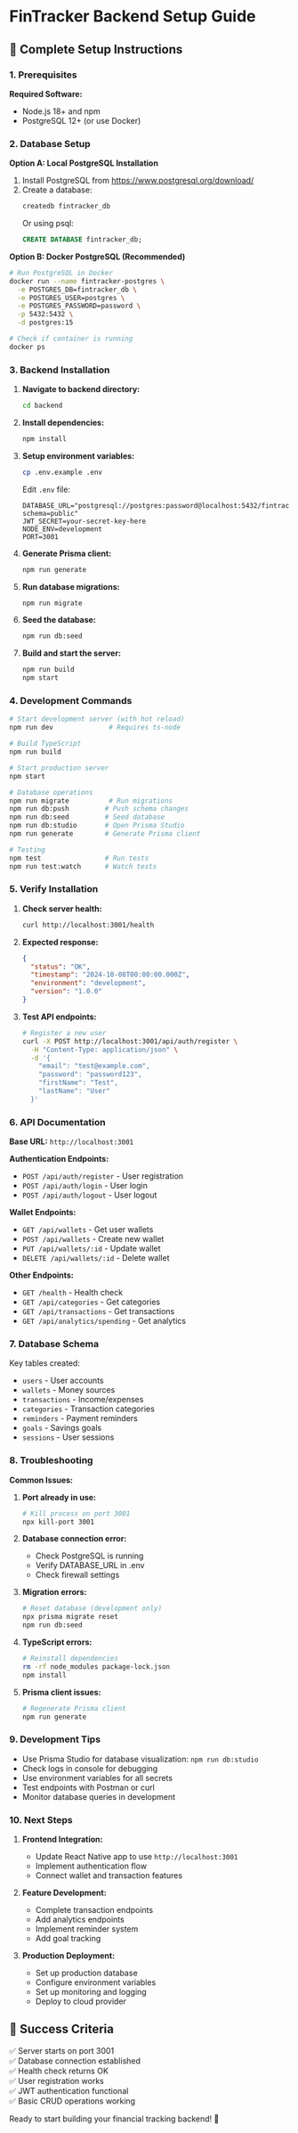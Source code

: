 # FinTracker Backend Setup Guide

## 🚀 Complete Setup Instructions

### 1. Prerequisites

**Required Software:**
- Node.js 18+ and npm
- PostgreSQL 12+ (or use Docker)

### 2. Database Setup

**Option A: Local PostgreSQL Installation**
1. Install PostgreSQL from https://www.postgresql.org/download/
2. Create a database:
   ```bash
   createdb fintracker_db
   ```
   Or using psql:
   ```sql
   CREATE DATABASE fintracker_db;
   ```

**Option B: Docker PostgreSQL (Recommended)**
```bash
# Run PostgreSQL in Docker
docker run --name fintracker-postgres \
  -e POSTGRES_DB=fintracker_db \
  -e POSTGRES_USER=postgres \
  -e POSTGRES_PASSWORD=password \
  -p 5432:5432 \
  -d postgres:15

# Check if container is running
docker ps
```

### 3. Backend Installation

1. **Navigate to backend directory:**
   ```bash
   cd backend
   ```

2. **Install dependencies:**
   ```bash
   npm install
   ```

3. **Setup environment variables:**
   ```bash
   cp .env.example .env
   ```
   
   Edit `.env` file:
   ```env
   DATABASE_URL="postgresql://postgres:password@localhost:5432/fintracker_db?schema=public"
   JWT_SECRET=your-secret-key-here
   NODE_ENV=development
   PORT=3001
   ```

4. **Generate Prisma client:**
   ```bash
   npm run generate
   ```

5. **Run database migrations:**
   ```bash
   npm run migrate
   ```

6. **Seed the database:**
   ```bash
   npm run db:seed
   ```

7. **Build and start the server:**
   ```bash
   npm run build
   npm start
   ```

### 4. Development Commands

```bash
# Start development server (with hot reload)
npm run dev              # Requires ts-node

# Build TypeScript
npm run build

# Start production server
npm start

# Database operations
npm run migrate          # Run migrations
npm run db:push         # Push schema changes
npm run db:seed         # Seed database
npm run db:studio       # Open Prisma Studio
npm run generate        # Generate Prisma client

# Testing
npm test                # Run tests
npm run test:watch      # Watch tests
```

### 5. Verify Installation

1. **Check server health:**
   ```bash
   curl http://localhost:3001/health
   ```

2. **Expected response:**
   ```json
   {
     "status": "OK",
     "timestamp": "2024-10-08T00:00:00.000Z",
     "environment": "development",
     "version": "1.0.0"
   }
   ```

3. **Test API endpoints:**
   ```bash
   # Register a new user
   curl -X POST http://localhost:3001/api/auth/register \
     -H "Content-Type: application/json" \
     -d '{
       "email": "test@example.com",
       "password": "password123",
       "firstName": "Test",
       "lastName": "User"
     }'
   ```

### 6. API Documentation

**Base URL:** `http://localhost:3001`

**Authentication Endpoints:**
- `POST /api/auth/register` - User registration
- `POST /api/auth/login` - User login
- `POST /api/auth/logout` - User logout

**Wallet Endpoints:**
- `GET /api/wallets` - Get user wallets
- `POST /api/wallets` - Create new wallet
- `PUT /api/wallets/:id` - Update wallet
- `DELETE /api/wallets/:id` - Delete wallet

**Other Endpoints:**
- `GET /health` - Health check
- `GET /api/categories` - Get categories
- `GET /api/transactions` - Get transactions
- `GET /api/analytics/spending` - Get analytics

### 7. Database Schema

Key tables created:
- `users` - User accounts
- `wallets` - Money sources
- `transactions` - Income/expenses
- `categories` - Transaction categories
- `reminders` - Payment reminders
- `goals` - Savings goals
- `sessions` - User sessions

### 8. Troubleshooting

**Common Issues:**

1. **Port already in use:**
   ```bash
   # Kill process on port 3001
   npx kill-port 3001
   ```

2. **Database connection error:**
   - Check PostgreSQL is running
   - Verify DATABASE_URL in .env
   - Check firewall settings

3. **Migration errors:**
   ```bash
   # Reset database (development only)
   npx prisma migrate reset
   npm run db:seed
   ```

4. **TypeScript errors:**
   ```bash
   # Reinstall dependencies
   rm -rf node_modules package-lock.json
   npm install
   ```

5. **Prisma client issues:**
   ```bash
   # Regenerate Prisma client
   npm run generate
   ```

### 9. Development Tips

- Use Prisma Studio for database visualization: `npm run db:studio`
- Check logs in console for debugging
- Use environment variables for all secrets
- Test endpoints with Postman or curl
- Monitor database queries in development

### 10. Next Steps

1. **Frontend Integration:**
   - Update React Native app to use `http://localhost:3001`
   - Implement authentication flow
   - Connect wallet and transaction features

2. **Feature Development:**
   - Complete transaction endpoints
   - Add analytics endpoints
   - Implement reminder system
   - Add goal tracking

3. **Production Deployment:**
   - Set up production database
   - Configure environment variables
   - Set up monitoring and logging
   - Deploy to cloud provider

## 🎯 Success Criteria

✅ Server starts on port 3001  
✅ Database connection established  
✅ Health check returns OK  
✅ User registration works  
✅ JWT authentication functional  
✅ Basic CRUD operations working  

Ready to start building your financial tracking backend! 🚀